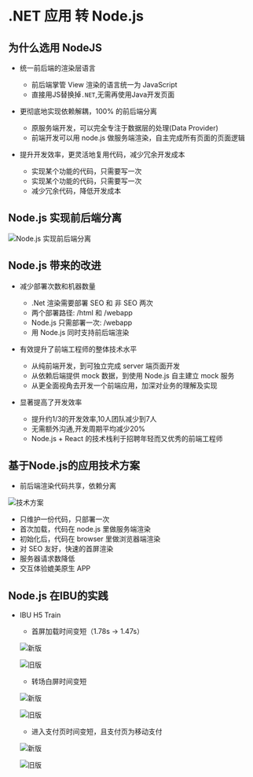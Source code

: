 # .NET 应用 转 Node.js

## 为什么选用 NodeJS

- 统一前后端的渲染层语言
  - 前后端掌管 View 渲染的语言统一为 JavaScript
  - 直接用JS替换掉`.NET`,无需再使用Java开发页面

- 更彻底地实现依赖解耦，100% 的前后端分离
  - 原服务端开发，可以完全专注于数据层的处理(Data Provider)
  - 前端开发可以用 node.js 做服务端渲染，自主完成所有页面的页面逻辑

- 提升开发效率，更灵活地复用代码，减少冗余开发成本
  - 实现某个功能的代码，只需要写一次
  - 实现某个功能的代码，只需要写一次
  - 减少冗余代码，降低开发成本

## Node.js 实现前后端分离

![Node.js 实现前后端分离](./image/NodeJS-f-b.png)

## Node.js 带来的改进

- 减少部署次数和机器数量
  - .Net 渲染需要部署 SEO 和 非 SEO 两次
  - 两个部署路径: /html 和 /webapp
  - Node.js 只需部署一次: /webapp
  - 用 Node.js 同时支持前后端渲染

- 有效提升了前端工程师的整体技术水平
  - 从纯前端开发，到可独立完成 server 端页面开发
  - 从依赖后端提供 mock 数据，到使用 Node.js 自主建立 mock 服务
  - 从更全面视角去开发一个前端应用，加深对业务的理解及实现

- 显著提高了开发效率
  - 提升约1/3的开发效率,10人团队减少到7人
  - 无需额外沟通,开发周期平均减少20%
  - Node.js + React 的技术栈利于招聘年轻而又优秀的前端工程师
 
## 基于Node.js的应用技术方案

- 前后端渲染代码共享，依赖分离

![技术方案](./image/NodeJS-frame.png)

- 只维护一份代码，只部署一次
- 首次加载，代码在 node.js 里做服务端渲染
- 初始化后，代码在 browser 里做浏览器端渲染
- 对 SEO 友好，快速的首屏渲染
- 服务器请求数降低
- 交互体验媲美原生 APP

## Node.js 在IBU的实践

-  IBU H5 Train

   - 首屏加载时间变短（1.78s -> 1.47s）
   
   ![新版](./image/2017-09-13_104557.png)

   ![旧版](./image/2017-09-13_104650.png)

   - 转场白屏时间变短
   
   ![新版](./image/2017-09-13_105147.png)

   ![旧版](./image/2017-09-13_105506.png)

   - 进入支付页时间变短，且支付页为移动支付

   ![新版](./image/2017-09-13_144245.png)

   ![旧版](./image/2017-09-13_142646.png)